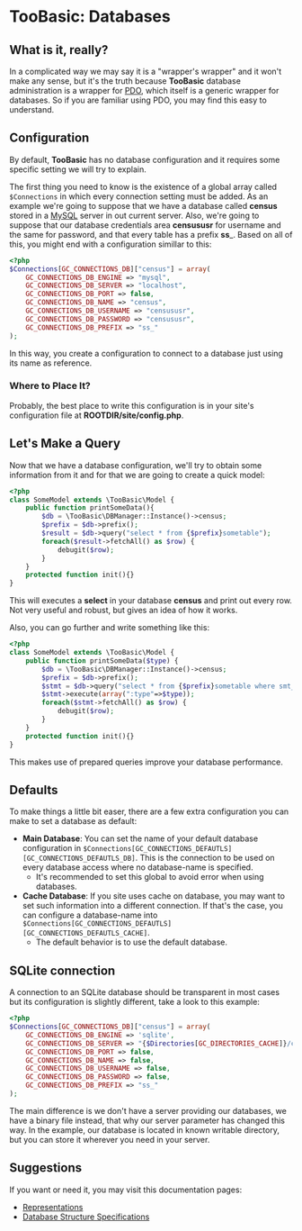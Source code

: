 # TooBasic: Databases
## What is it, really?
In a complicated way we may say it is a "wrapper's wrapper" and it won't make any
sense, but it's the truth because __TooBasic__ database administration is a
wrapper for [PDO](http://php.net/manual/en/book.pdo.php), which itself is a
generic wrapper for databases.
So if you are familiar using PDO, you may find this easy to understand.

## Configuration
By default, __TooBasic__ has no database configuration and it requires some
specific setting we will try to explain.

The first thing you need to know is the existence of a global array called
`$Connections` in which every connection setting must be added.
As an example we're going to suppose that we have a database called __census__
stored in a [MySQL](http://dev.mysql.com/doc/) server in out current server.
Also, we're going to suppose that our database credentials area __censususr__ for
username and the same for password, and that every table has a prefix __ss___.
Based on all of this, you might end with a configuration simillar to this:
```php
<?php
$Connections[GC_CONNECTIONS_DB]["census"] = array(
	GC_CONNECTIONS_DB_ENGINE => "mysql",
	GC_CONNECTIONS_DB_SERVER => "localhost",
	GC_CONNECTIONS_DB_PORT => false,
	GC_CONNECTIONS_DB_NAME => "census",
	GC_CONNECTIONS_DB_USERNAME => "censususr",
	GC_CONNECTIONS_DB_PASSWORD => "censususr",
	GC_CONNECTIONS_DB_PREFIX => "ss_"
);
```
In this way, you create a configuration to connect to a database just using its
name as reference.

### Where to Place It?
Probably, the best place to write this configuration is in your site's
configuration file at __ROOTDIR/site/config.php__.

## Let's Make a Query
Now that we have a database configuration, we'll try to obtain some information
from it and for that we are going to create a quick model:
```php
<?php
class SomeModel extends \TooBasic\Model {
	public function printSomeData(){
		$db = \TooBasic\DBManager::Instance()->census;
		$prefix = $db->prefix();
		$result = $db->query("select * from {$prefix}sometable");
		foreach($result->fetchAll() as $row) {
			debugit($row);
		}
	}
	protected function init(){}
}
```
This will executes a __select__ in your database __census__ and print out every
row.
Not very useful and robust, but gives an idea of how it works.

Also, you can go further and write something like this:
```php
<?php
class SomeModel extends \TooBasic\Model {
	public function printSomeData($type) {
		$db = \TooBasic\DBManager::Instance()->census;
		$prefix = $db->prefix();
		$stmt = $db->query("select * from {$prefix}sometable where smt_type = :type");
		$stmt->execute(array(":type"=>$type));
		foreach($stmt->fetchAll() as $row) {
			debugit($row);
		}
	}
	protected function init(){}
}
```
This makes use of prepared queries  improve your database performance.

## Defaults
To make things a little bit easer, there are a few extra configuration you can
make to set a database as default:

* __Main Database__: You can set the name of your default database configuration
in `$Connections[GC_CONNECTIONS_DEFAUTLS][GC_CONNECTIONS_DEFAUTLS_DB]`. This is
the connection to be used on every database access where no database-name is
specified.
    * It's recommended to set this global to avoid error when using databases.
* __Cache Database__: If you site uses cache on database, you may want to set such
information into a different connection. If that's the case, you can configure a
database-name into
`$Connections[GC_CONNECTIONS_DEFAUTLS][GC_CONNECTIONS_DEFAUTLS_CACHE]`.
    * The default behavior is to use the default database.

## SQLite connection
A connection to an SQLite database should be transparent in most cases but its
configuration is slightly different, take a look to this example:
```php
<?php
$Connections[GC_CONNECTIONS_DB]["census"] = array(
	GC_CONNECTIONS_DB_ENGINE => 'sqlite',
	GC_CONNECTIONS_DB_SERVER => "{$Directories[GC_DIRECTORIES_CACHE]}/census.sqlite3",
	GC_CONNECTIONS_DB_PORT => false,
	GC_CONNECTIONS_DB_NAME => false,
	GC_CONNECTIONS_DB_USERNAME => false,
	GC_CONNECTIONS_DB_PASSWORD => false,
	GC_CONNECTIONS_DB_PREFIX => "ss_"
);
```
The main difference is we don't have a server providing our databases, we have a
binary file instead, that why our server parameter has changed this way.
In the example, our database is located in known writable directory, but you can
store it wherever you need in your server.

## Suggestions
If you want or need it, you may visit this documentation pages:

* [Representations](representations.md)
* [Database Structure Specifications](databasespecs.md)
